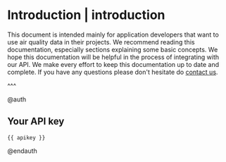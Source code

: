 # Introduction | introduction

This document is intended mainly for application developers that want to use air quality data in their projects. We recommend reading this documentation, especially sections explaining some basic concepts. We hope this documentation will be helpful in the process of integrating with our API. We make every effort to keep this documentation up to date and complete. If you have any questions please don't hesitate do [contact us](https://airly.eu/en/contact/).

^^^

@auth
## Your API key

```
{{ apikey }}
```
@endauth
